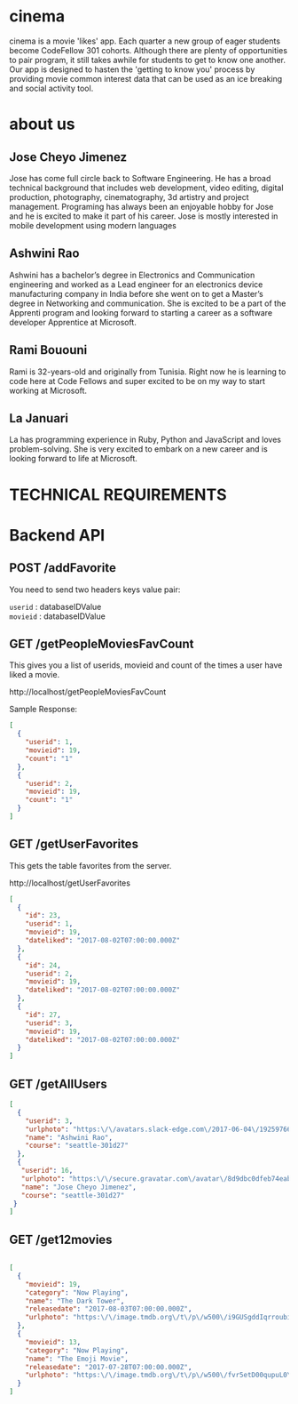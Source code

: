 # cinema
cinema is a movie 'likes' app. Each quarter a new  group of eager students become CodeFellow 301 cohorts. Although there are plenty of opportunities to pair program, it still takes awhile for students to get to know one another. Our app is designed to hasten the 'getting to know you' process by providing movie common interest data that can be used as an ice breaking and social activity tool.
# about us
## Jose Cheyo Jimenez
Jose has come full circle back to Software Engineering. He has a broad technical background that includes web development, video editing, digital production, photography, cinematography, 3d artistry and  project management. Programing has always been an enjoyable hobby for Jose and he is excited to make it part of his career. Jose is mostly interested in mobile development using modern languages

## Ashwini Rao
Ashwini has a bachelor’s degree in Electronics and Communication engineering and worked as a Lead engineer for an electronics device manufacturing company in India before she went on to get a Master’s degree in Networking and communication. She is excited to be a part of the Apprenti program and looking forward to starting a career as a software developer Apprentice at Microsoft.
## Rami Bououni
Rami is 32-years-old and originally from Tunisia. Right now he is learning to code here at Code Fellows and super excited to be on my way to start working at Microsoft.
## La Januari
La has programming experience in Ruby, Python and JavaScript and loves problem-solving. She is very excited to embark on a new career and is looking forward to life at Microsoft.

# TECHNICAL REQUIREMENTS
# Backend API

## POST /addFavorite

You need to send two headers keys value pair:

`userid` : databaseIDValue  
`movieid` : databaseIDValue

## GET /getPeopleMoviesFavCount

This gives you a list of userids, movieid and count of the times a user have liked a movie.

http://localhost/getPeopleMoviesFavCount

Sample Response:
```json
[
  {
    "userid": 1,
    "movieid": 19,
    "count": "1"
  },
  {
    "userid": 2,
    "movieid": 19,
    "count": "1"
  }
]

```
## GET /getUserFavorites

This gets the table favorites from the  server.

http://localhost/getUserFavorites

```json
[
  {
    "id": 23,
    "userid": 1,
    "movieid": 19,
    "dateliked": "2017-08-02T07:00:00.000Z"
  },
  {
    "id": 24,
    "userid": 2,
    "movieid": 19,
    "dateliked": "2017-08-02T07:00:00.000Z"
  },
  {
    "id": 27,
    "userid": 3,
    "movieid": 19,
    "dateliked": "2017-08-02T07:00:00.000Z"
  }
]
```

## GET /getAllUsers

```json
[
  {
    "userid": 3,
    "urlphoto": "https:\/\/avatars.slack-edge.com\/2017-06-04\/192597667269_10ddb6c3e4cc4fc82ad3_original.jpg",
    "name": "Ashwini Rao",
    "course": "seattle-301d27"
  },
  {
   "userid": 16,
   "urlphoto": "https:\/\/secure.gravatar.com\/avatar\/8d9dbc0dfeb74eab8dd9bbd9cbd84680.jpg?s=512&d=https%3A%2F%2Fa.slack-edge.com%2F7fa9%2Fimg%2Favatars%2Fava_0003-512.png",
   "name": "Jose Cheyo Jimenez",
   "course": "seattle-301d27"
 }
]
```
## GET /get12movies

```json

[
  {
    "movieid": 19,
    "category": "Now Playing",
    "name": "The Dark Tower",
    "releasedate": "2017-08-03T07:00:00.000Z",
    "urlphoto": "https:\/\/image.tmdb.org\/t\/p\/w500\/i9GUSgddIqrroubiLsvvMRYyRy0.jpg"
  },
  {
    "movieid": 13,
    "category": "Now Playing",
    "name": "The Emoji Movie",
    "releasedate": "2017-07-28T07:00:00.000Z",
    "urlphoto": "https:\/\/image.tmdb.org\/t\/p\/w500\/fvr5etD00qupuL0YcTVfz8msJCa.jpg"
  }
]

```
